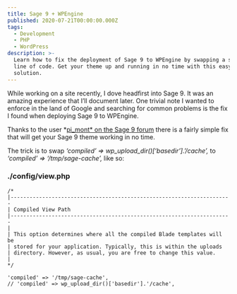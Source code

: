 ```yaml
---
title: Sage 9 + WPEngine
published: 2020-07-21T00:00:00.000Z
tags:
  - Development
  - PHP
  - WordPress
description: >-
  Learn how to fix the deployment of Sage 9 to WPEngine by swapping a simple
  line of code. Get your theme up and running in no time with this easy
  solution.
---
```


While working on a site recently, I dove headfirst into Sage 9. It was an amazing experience that I’ll document later. One trivial note I wanted to enforce in the land of Google and searching for common problems is the fix I found when deploying Sage 9 to WPEngine.

Thanks to the user *[pi_mont* on the Sage 9 forum](https://discourse.roots.io/t/sage-9-on-wpengine/9090/24) there is a fairly simple fix that will get your Sage 9 theme working in no time.

The trick is to swap *‘compiled’ => wp_upload_dir()[‘basedir’].’/cache’,* to *‘compiled’ => ‘/tmp/sage-cache’,* like so:

### ./config/view.php

```
/*
|----------------------------------------------------------------------
| Compiled View Path
|----------------------------------------------------------------------
|
| This option determines where all the compiled Blade templates will be
| stored for your application. Typically, this is within the uploads
| directory. However, as usual, you are free to change this value.
|
*/

'compiled' => '/tmp/sage-cache',
// 'compiled' => wp_upload_dir()['basedir'].'/cache',
```
